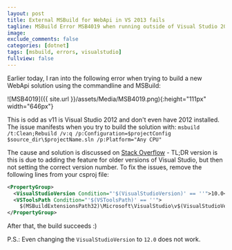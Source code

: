 ```yaml
---
layout: post
title: External MSBuild for WebApi in VS 2013 fails
tagline: MSBuild Error MSB4019 when running outside of Visual Studio 2013
image:
exclude_comments: false
categories: [dotnet]
tags: [msbuild, errors, visualstudio]
fullview: false
---
```


Earlier today, I ran into the following error when trying to build a new WebApi solution using the commandline and MSBuild:

![MSB4019]({{ site.url }}/assets/Media/MSB4019.png){:height="111px" width="646px"}

This is odd as v11 is Visual Studio 2012 and don't even have 2012 installed. The issue manifests when you try to build the solution with: `msbuild /t:Clean;Rebuild /v:q /p:Configuration=$projectConfig $source_dir\$projectName.sln /p:Platform="Any CPU"`

The cause and solution is discussed on [Stack Overflow](http://stackoverflow.com/questions/12026754/msbuild-deploy-failing-after-upgrade-to-net-4-5) - TL;DR version is this is due to adding the feature for older versions of Visual Studio, but then not setting the correct version number. To fix the issues, remove the following lines from your csproj file:

~~~ xml
<PropertyGroup>
  <VisualStudioVersion Condition="'$(VisualStudioVersion)' == ''">10.0</VisualStudioVersion>
  <VSToolsPath Condition="'$(VSToolsPath)' == ''">
    $(MSBuildExtensionsPath32)\Microsoft\VisualStudio\v$(VisualStudioVersion)</VSToolsPath>
</PropertyGroup>
~~~

After that, the build succeeds :)

P.S.: Even changing the `VisualStudioVersion` to `12.0` does not work. 
